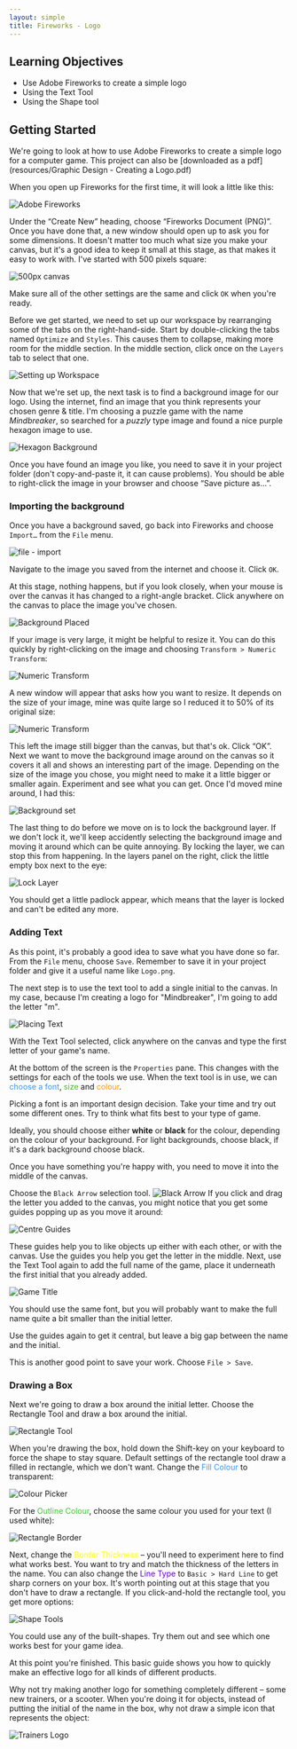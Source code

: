 ```yaml
---
layout: simple
title: Fireworks - Logo
---
```


## Learning Objectives

* Use Adobe Fireworks to create a simple logo
* Using the Text Tool
* Using the Shape tool

## Getting Started

We're going to look at how to use Adobe Fireworks to create a simple logo for a computer game. This project can also be [downloaded as a pdf](resources/Graphic Design - Creating a Logo.pdf)

When you open up Fireworks for the first time, it will look a little like this:

![Adobe Fireworks](resources/01_FireworksWelcome.png)

Under the “Create New” heading, choose “Fireworks Document (PNG)”.
Once you have done that, a new window should open up to ask you for some dimensions. It doesn't matter too much what size you make your canvas, but it's a good idea to keep it small at this stage, as that makes it easy to work with. I've started with 500 pixels square:

![500px canvas](resources/02_CanvasSize.png)

Make sure all of the other settings are the same and click `OK` when you're ready.

Before we get started, we need to set up our workspace by rearranging some of the tabs on the right-hand-side. Start by double-clicking the tabs named `Optimize` and `Styles`. This causes them to collapse, making more room for the middle section.
In the middle section, click once on the `Layers` tab to select that one.

![Setting up Workspace](resources/03_ClosingTabs.png)

Now that we're set up, the next task is to find a background image for our logo. Using the internet, find an image that you think represents your chosen genre & title. I'm choosing a puzzle game with the name *Mindbreaker*, so searched for a *puzzly* type image and found a nice purple hexagon image to use.

![Hexagon Background](resources/04_HexBackground.png)

Once you have found an image you like, you need to save it in your project folder (don't copy-and-paste it, it can cause problems). You should be able to right-click the image in your browser and choose “Save picture as…”.

### Importing the background
Once you have a background saved, go back into Fireworks and choose `Import…` from the `File` menu.

![file - import](resources/05_FileImport.png)

Navigate to the image you saved from the internet and choose it. Click `OK`.

At this stage, nothing happens, but if you look closely, when your mouse is over the canvas it has changed to a right-angle bracket. Click anywhere on the canvas to place the image you've chosen.

![Background Placed](resources/06_PlaceImage.png)

If your image is very large, it might be helpful to resize it. You can do this quickly by right-clicking on the image and choosing `Transform > Numeric Transform`:

![Numeric Transform](resources/07_NumericTransform.png)
 
A new window will appear that asks how you want to resize. It depends on the size of your image, mine was quite large so I reduced it to 50% of its original size:

![Numeric Transform](resources/08_NumericTransform.png)

This left the image still bigger than the canvas, but that's ok. Click “OK”.
Next we want to move the background image around on the canvas so it covers it all and shows an interesting part of the image. Depending on the size of the image you chose, you might need to make it a little bigger or smaller again. Experiment and see what you can get.
Once I'd moved mine around, I had this:

![Background set](resources/09_BackgroundSet.png)

The last thing to do before we move on is to lock the background layer. If we don't lock it, we'll keep accidently selecting the background image and moving it around which can be quite annoying. By locking the layer, we can stop this from happening.
In the layers panel on the right, click the little empty box next to the eye:

![Lock Layer](resources/10_LockLayer.png)
 
You should get a little padlock appear, which means that the layer is locked and can't be edited any more.

### Adding Text

As this point, it's probably a good idea to save what you have done so far. From the `File` menu, choose `Save`. Remember to save it in your project folder and give it a useful name like `Logo.png`.

The next step is to use the text tool to add a single initial to the canvas. In my case, because I'm creating a logo for "Mindbreaker", I'm going to add the letter "m".

![Placing Text](resources/11_PlacingText.png)

With the Text Tool selected, click anywhere on the canvas and type the first letter of your game's name.

At the bottom of the screen is the `Properties` pane. This changes with the settings for each of the tools we use. When the text tool is in use, we can <span style="color:#3399FF">choose a font</span>, <span style="color:#33CC00">size</span> and <span style="color:#FF9900">colour</span>.

Picking a font is an important design decision. Take your time and try out some different ones. Try to think what fits best to your type of game.

Ideally, you should choose either **white** or **black** for the colour, depending on the colour of your background. For light backgrounds, choose black, if it's a dark background choose black.

Once you have something you're happy with, you need to move it into the middle of the canvas. 

Choose the `Black Arrow` selection tool. <img class="inline" src="resources/12_BlackArrow.png" alt="Black Arrow"> If you click and drag the letter you added to the canvas, you might notice that you get some guides popping up as you move it around:

![Centre Guides](resources/13_CentreGuides.png)

These guides help you to like objects up either with each other, or with the canvas. Use the guides you help you get the letter in the middle.
Next, use the Text Tool again to add the full name of the game, place it underneath the first initial that you already added.

![Game Title](resources/14_PlacingText.png)

You should use the same font, but you will probably want to make the full name quite a bit smaller than the initial letter.

Use the guides again to get it central, but leave a big gap between the name and the initial.

This is another good point to save your work. Choose `File > Save`.

### Drawing a Box

Next we're going to draw a box around the initial letter. Choose the Rectangle Tool and draw a box around the initial.

![Rectangle Tool](resources/15_DrawingRect.png)

When you're drawing the box, hold down the Shift-key on your keyboard to force the shape to stay square.
Default settings of the rectangle tool draw a filled in rectangle, which we don't want. Change the <span style="color:#3399FF">Fill Colour</span> to transparent:

![Colour Picker](resources/16_ColourPickerTransparent.png)

For the <span style="color:#33CC33">Outline Colour</span>, choose the same colour you used for your text (I used white):

![Rectangle Border](resources/17_RectangleBorder.png)

Next, change the <span style="color:#FFFF00">Border Thickness</span> – you'll need to experiment here to find what works best. You want to try and match the thickness of the letters in the name.
You can also change the <span style="color:#6600CC">Line Type</span> to `Basic > Hard Line` to get sharp corners on your box.
It's worth pointing out at this stage that you don't have to draw a rectangle. If you click-and-hold the rectangle tool, you get more options:

![Shape Tools](resources/18_ShapeTools.png)

You could use any of the built-shapes. Try them out and see which one works best for your game idea.

At this point you're finished. This basic guide shows you how to quickly make an effective logo for all kinds of different products.

Why not try making another logo for something completely different – some new trainers, or a scooter. When you're doing it for objects, instead of putting the initial of the name in the box, why not draw a simple icon that represents the object:

![Trainers Logo](resources/19_TrainersLogo.png)